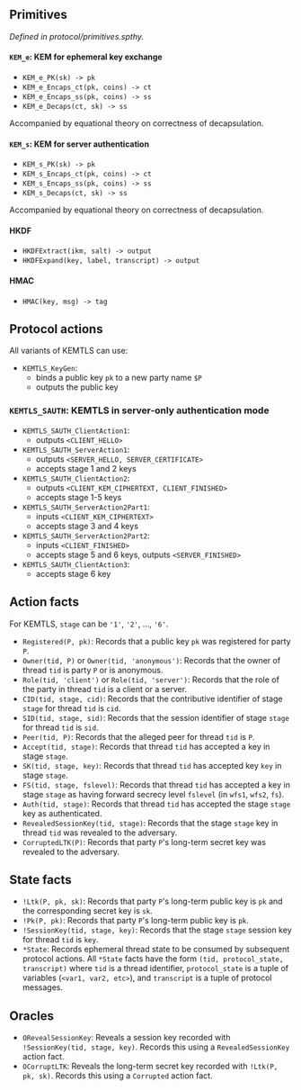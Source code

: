 ## Primitives

*Defined in protocol/primitives.spthy.*

#### `KEM_e`: KEM for ephemeral key exchange

- `KEM_e_PK(sk) -> pk`
- `KEM_e_Encaps_ct(pk, coins) -> ct`
- `KEM_e_Encaps_ss(pk, coins) -> ss`
- `KEM_e_Decaps(ct, sk) -> ss`

Accompanied by equational theory on correctness of decapsulation.

#### `KEM_s`: KEM for server authentication

- `KEM_s_PK(sk) -> pk`
- `KEM_s_Encaps_ct(pk, coins) -> ct`
- `KEM_s_Encaps_ss(pk, coins) -> ss`
- `KEM_s_Decaps(ct, sk) -> ss`

Accompanied by equational theory on correctness of decapsulation.

#### HKDF

- `HKDFExtract(ikm, salt) -> output`
- `HKDFExpand(key, label, transcript) -> output`

#### HMAC

- `HMAC(key, msg) -> tag`

## Protocol actions

All variants of KEMTLS can use:

- `KEMTLS_KeyGen`:
	- binds a public key `pk` to a new party name `$P`
	- outputs the public key

### `KEMTLS_SAUTH`: KEMTLS in server-only authentication mode

- `KEMTLS_SAUTH_ClientAction1`:
	- outputs `<CLIENT_HELLO>`
- `KEMTLS_SAUTH_ServerAction1`:
	- outputs `<SERVER_HELLO, SERVER_CERTIFICATE>`
	- accepts stage 1 and 2 keys
- `KEMTLS_SAUTH_ClientAction2`:
	- outputs `<CLIENT_KEM_CIPHERTEXT, CLIENT_FINISHED>`
	- accepts stage 1-5 keys
- `KEMTLS_SAUTH_ServerAction2Part1`:
	- inputs `<CLIENT_KEM_CIPHERTEXT>`
	- accepts stage 3 and 4 keys
- `KEMTLS_SAUTH_ServerAction2Part2`:
	- inputs `<CLIENT_FINISHED>`
	- accepts stage 5 and 6 keys, outputs `<SERVER_FINISHED>`
- `KEMTLS_SAUTH_ClientAction3`: 
	- accepts stage 6 key

## Action facts

For KEMTLS, `stage` can be `'1'`, `'2'`, ..., `'6'`.

- `Registered(P, pk)`: Records that a public key `pk` was registered for party `P`.
- `Owner(tid, P)` or `Owner(tid, 'anonymous')`: Records that the owner of thread `tid` is party `P` or is anonymous.
- `Role(tid, 'client')` or `Role(tid, 'server')`: Records that the role of the party in thread `tid` is a client or a server.
- `CID(tid, stage, cid)`: Records that the contributive identifier of stage `stage` for thread `tid` is `cid`.
- `SID(tid, stage, sid)`: Records that the session identifier of stage `stage` for thread `tid` is `sid`.
- `Peer(tid, P)`: Records that the alleged peer for thread `tid` is `P`.
- `Accept(tid, stage)`: Records that thread `tid` has accepted a key in stage `stage`.
- `SK(tid, stage, key)`: Records that thread `tid` has accepted key `key` in stage `stage`.
- `FS(tid, stage, fslevel)`: Records that thread `tid` has accepted a key in stage `stage` as having forward secrecy level `fslevel` (in `wfs1`, `wfs2`, `fs`).
- `Auth(tid, stage)`: Records that thread `tid` has accepted the stage `stage` key as authenticated.
- `RevealedSessionKey(tid, stage)`: Records that the stage `stage` key in thread `tid` was revealed to the adversary.
- `CorruptedLTK(P)`: Records that party `P`'s long-term secret key was revealed to the adversary.

## State facts

- `!Ltk(P, pk, sk)`: Records that party `P`'s long-term public key is `pk` and the corresponding secret key is `sk`.
- `!Pk(P, pk)`: Records that party `P`'s long-term public key is `pk`.
- `!SessionKey(tid, stage, key)`: Records that the stage `stage` session key for thread `tid` is `key`.
- `*State`: Records ephemeral thread state to be consumed by subsequent protocol actions. All `*State` facts have the form `(tid, protocol_state, transcript)` where `tid` is a thread identifier, `protocol_state` is a tuple of variables (`<var1, var2, etc>`), and `transcript` is a tuple of protocol messages.

## Oracles

- `ORevealSessionKey`: Reveals a session key recorded with `!SessionKey(tid, stage, key)`. Records this using a `RevealedSessionKey` action fact.
- `OCorruptLTK`: Reveals the long-term secret key recorded with `!Ltk(P, pk, sk)`. Records this using a `Corrupted` action fact.
